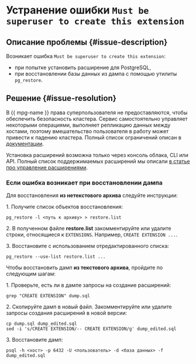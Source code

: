# Устранение ошибки `Must be superuser to create this extension`


## Описание проблемы {#issue-description}

Возникает ошибка `Must be superuser to create this extension`:
- при попытке установить расширение для PostgreSQL,
- при восстановлении базы данных из дампа с помощью утилиты `pg_restore`. 

## Решение {#issue-resolution}

В {{ mpg-name }} права суперпользователя не предоставляются, чтобы обеспечить безопасность кластера. Сервис самостоятельно управляет некоторыми операциями, выполняет репликацию данных между хостами, поэтому вмешательство пользователя в работу может привести к падению кластера. Полный список ограничений описан в [документации](../../../managed-postgresql/concepts/sql-limits.md). 

Установка расширений возможна только через консоль облака, CLI или API. Полный список поддержимаемых расширений мы описали [в статье про управление расширениями](../../../managed-postgresql/operations/extensions/cluster-extensions.md). 

### Если ошибка возникает при восстановлении дампа

Для восстановления **из нетекстового архива** следуйте инструкции: 

1\. Получите список объектов восстановления:
  ```
  pg_restore -l <путь к архиву> > restore.list
  ```

2\. В полученном файле **restore.list** закомментируйте или удалите строки, относящиеся к `EXTENSIONS`. Например, `CREATE EXTENSION ...`.

3\. Восстановите с использованием отредактированного списка:

```
pg_restore --use-list restore.list ...
```

Чтобы восстановить дамп **из текстового архива**, пройдите по следующим шагам:

1\. Проверьте, есть ли в дампе запросы на создание расширений:

```
grep "CREATE EXTENSION" dump.sql
```

2\. Скопируйте дамп в новый файл. Закомментируйте или удалите запросы создания расширений в новой версии:

```
cp dump.sql dump_edited.sql
sed -i 's/CREATE EXTENSION/-- CREATE EXTENSION/g' dump_edited.sql
```

3\. Восстановите дамп:

```
psql -h <хост> -p 6432 -U <пользователь> -d <база данных> -f dump_edited.sql
```
